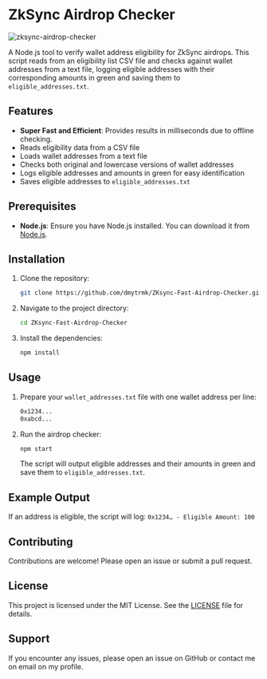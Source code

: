 # ZkSync Airdrop Checker

![zksync-airdrop-checker](screenshot.png)

A Node.js tool to verify wallet address eligibility for ZkSync airdrops. This script reads from an eligibility list CSV file and checks against wallet addresses from a text file, logging eligible addresses with their corresponding amounts in green and saving them to `eligible_addresses.txt`.

## Features

- **Super Fast and Efficient**: Provides results in milliseconds due to offline checking.
- Reads eligibility data from a CSV file
- Loads wallet addresses from a text file
- Checks both original and lowercase versions of wallet addresses
- Logs eligible addresses and amounts in green for easy identification
- Saves eligible addresses to `eligible_addresses.txt`

## Prerequisites

- **Node.js**: Ensure you have Node.js installed. You can download it from [Node.js](https://nodejs.org/).

## Installation

1. Clone the repository:
    ```bash
    git clone https://github.com/dmytrmk/ZKsync-Fast-Airdrop-Checker.git
    ```

2. Navigate to the project directory:
    ```bash
    cd ZKsync-Fast-Airdrop-Checker
    ```

3. Install the dependencies:
    ```bash
    npm install
    ```

## Usage

1. Prepare your `wallet_addresses.txt` file with one wallet address per line:
    ```txt
    0x1234...
    0xabcd...
    ```

2. Run the airdrop checker:
    ```bash
    npm start
    ```

    The script will output eligible addresses and their amounts in green and save them to `eligible_addresses.txt`.

## Example Output

If an address is eligible, the script will log:
`0x1234… - Eligible Amount: 100`

## Contributing

Contributions are welcome! Please open an issue or submit a pull request.

## License

This project is licensed under the MIT License. See the [LICENSE](LICENSE) file for details.

## Support

If you encounter any issues, please open an issue on GitHub or contact me on email on my profile.
